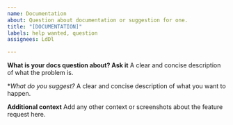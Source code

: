 ```yaml
---
name: Documentation
about: Question about documentation or suggestion for one.
title: "[DOCUMENTATION]"
labels: help wanted, question
assignees: LdDl

---
```


**What is your docs question about? Ask it**
A clear and concise description of what the problem is.

**What do you suggest?*
A clear and concise description of what you want to happen.

**Additional context**
Add any other context or screenshots about the feature request here.
